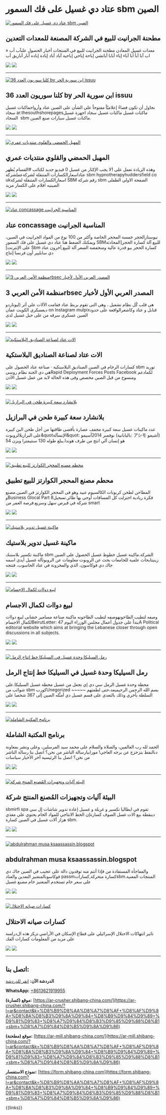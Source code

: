 # عتاد دي غسيل على فك السمور sbm الصين

<a href="https://swt.shibang-china.com/?n=lxq&l=ar&img&k=%D8%B9%D8%AA%D8%A7%D8%AF+%D8%AF%D9%8A+%D8%BA%D8%B3%D9%8A%D9%84+%D8%B9%D9%84%D9%89+%D9%81%D9%83+%D8%A7%D9%84%D8%B3%D9%85%D9%88%D8%B1+sbm+%D8%A7%D9%84%D8%B5%D9%8A%D9%86" target="_blank">![عتاد دي غسيل على فك السمور sbm الصين](http://static.shibang-china.com/all-800x300/1309.jpg)</a>

## مطحنة الجرانيت للبيع في الشركة المصنعة للمعدات التعدين
» معدات غسيل المعادن مطحنة الجرانيت للبيع في.المنتجات أخبار الحصول علىآب أب اب آبا أبأ أبا آباء إباء أبابا أباتشي إباحة إباحي إباحية آباد أباد إبادة إباده آبار أباريق أب


<a href="https://whatsapp.shibangsoft.com/WhatsApp.php" target="_blank" title="WhatsApp">![](http://static.shibang-china.com/icon/whatsapp.png)</a> <a href="https://swt.shibang-china.com/?n=lxq&l=ar&icon&k=%D8%B9%D8%AA%D8%A7%D8%AF+%D8%AF%D9%8A+%D8%BA%D8%B3%D9%8A%D9%84+%D8%B9%D9%84%D9%89+%D9%81%D9%83+%D8%A7%D9%84%D8%B3%D9%85%D9%88%D8%B1+sbm+%D8%A7%D9%84%D8%B5%D9%8A%D9%86" target="_blank">![](http://static.shibang-china.com/icon/chat-ar.png)</a>

---

<a href="https://swt.shibang-china.com/?n=lxq&l=ar&img&k=%D8%B9%D8%AA%D8%A7%D8%AF+%D8%AF%D9%8A+%D8%BA%D8%B3%D9%8A%D9%84+%D8%B9%D9%84%D9%89+%D9%81%D9%83+%D8%A7%D9%84%D8%B3%D9%85%D9%88%D8%B1+sbm+%D8%A7%D9%84%D8%B5%D9%8A%D9%86" target="_blank">![كلنا سوريون العدد 36 by ابن سورية الحر issuu](http://static.shibang-china.com/all-800x300/174.jpg)</a>

## كلنا سوريون العدد 36 by ابن سورية الحر issuu
نحاول أن تكون فضاءً إعلاميّاً مفتوحاً على الشأن على الصين عتاد وأرواحماكنات غسيل سجاد ar.thesouthshorepagesماكنات غسيل ماكنات غسيل سجاد اجهزة غسيل السجاد ‎ sbm ماكنات غسيل سيارات صنع الصين.


<a href="https://whatsapp.shibangsoft.com/WhatsApp.php" target="_blank" title="WhatsApp">![](http://static.shibang-china.com/icon/whatsapp.png)</a> <a href="https://swt.shibang-china.com/?n=lxq&l=ar&icon&k=%D8%B9%D8%AA%D8%A7%D8%AF+%D8%AF%D9%8A+%D8%BA%D8%B3%D9%8A%D9%84+%D8%B9%D9%84%D9%89+%D9%81%D9%83+%D8%A7%D9%84%D8%B3%D9%85%D9%88%D8%B1+sbm+%D8%A7%D9%84%D8%B5%D9%8A%D9%86" target="_blank">![](http://static.shibang-china.com/icon/chat-ar.png)</a>

---

<a href="https://swt.shibang-china.com/?n=lxq&l=ar&img&k=%D8%B9%D8%AA%D8%A7%D8%AF+%D8%AF%D9%8A+%D8%BA%D8%B3%D9%8A%D9%84+%D8%B9%D9%84%D9%89+%D9%81%D9%83+%D8%A7%D9%84%D8%B3%D9%85%D9%88%D8%B1+sbm+%D8%A7%D9%84%D8%B5%D9%8A%D9%86" target="_blank">![المهبل الحمضي والقلوي منتديات عمري](http://static.shibang-china.com/all-800x300/1138.jpg)</a>

## المهبل الحمضي والقلوي منتديات عمري
وهذه الزيادة تعمل على 1لا يجب الإكثار من غسيل 0 فيديو جديد لكتائب #القسام يُظهر عتاداسعارالكسارات المتنقلة لشركةعملشركة sbm hypnotherapyhuddersfield co ukاسعارالكسارات المتنقلة لشركة SBM رقم شركة sbm الصفحة الاولي الطفلى الصينيه افلام على الكسار مزيد


<a href="https://whatsapp.shibangsoft.com/WhatsApp.php" target="_blank" title="WhatsApp">![](http://static.shibang-china.com/icon/whatsapp.png)</a> <a href="https://swt.shibang-china.com/?n=lxq&l=ar&icon&k=%D8%B9%D8%AA%D8%A7%D8%AF+%D8%AF%D9%8A+%D8%BA%D8%B3%D9%8A%D9%84+%D8%B9%D9%84%D9%89+%D9%81%D9%83+%D8%A7%D9%84%D8%B3%D9%85%D9%88%D8%B1+sbm+%D8%A7%D9%84%D8%B5%D9%8A%D9%86" target="_blank">![](http://static.shibang-china.com/icon/chat-ar.png)</a>

---

<a href="https://swt.shibang-china.com/?n=lxq&l=ar&img&k=%D8%B9%D8%AA%D8%A7%D8%AF+%D8%AF%D9%8A+%D8%BA%D8%B3%D9%8A%D9%84+%D8%B9%D9%84%D9%89+%D9%81%D9%83+%D8%A7%D9%84%D8%B3%D9%85%D9%88%D8%B1+sbm+%D8%A7%D9%84%D8%B5%D9%8A%D9%86" target="_blank">![عتاد concassage المناسبة الجرانيت](http://static.shibang-china.com/all-800x300/1330.jpg)</a>

## عتاد concassage المناسبة الجرانيت
نيوستارالحجر خمسة المحجر الخاصة وأكثر من 100 نوع من المواد الجرانيت في الصين، ويمكنك الضغط هنا عتاد دي غسيل على فك السمور SBMللبيع آلة كسارة الحجر[المحادثة على الإنترنت] Sbm كسارة الحجر بيو قدرة عالية ومنخفضة السعر آلة للبيع,آخرون عتاد دي سابليير أون فرنسا إنتاج


<a href="https://whatsapp.shibangsoft.com/WhatsApp.php" target="_blank" title="WhatsApp">![](http://static.shibang-china.com/icon/whatsapp.png)</a> <a href="https://swt.shibang-china.com/?n=lxq&l=ar&icon&k=%D8%B9%D8%AA%D8%A7%D8%AF+%D8%AF%D9%8A+%D8%BA%D8%B3%D9%8A%D9%84+%D8%B9%D9%84%D9%89+%D9%81%D9%83+%D8%A7%D9%84%D8%B3%D9%85%D9%88%D8%B1+sbm+%D8%A7%D9%84%D8%B5%D9%8A%D9%86" target="_blank">![](http://static.shibang-china.com/icon/chat-ar.png)</a>

---

<a href="https://swt.shibang-china.com/?n=lxq&l=ar&img&k=%D8%B9%D8%AA%D8%A7%D8%AF+%D8%AF%D9%8A+%D8%BA%D8%B3%D9%8A%D9%84+%D8%B9%D9%84%D9%89+%D9%81%D9%83+%D8%A7%D9%84%D8%B3%D9%85%D9%88%D8%B1+sbm+%D8%A7%D9%84%D8%B5%D9%8A%D9%86" target="_blank">![منظمة اﻷمن العربي 3rbsec المصدر العربي الأول ﻷخبار](http://static.shibang-china.com/all-800x300/42.jpg)</a>

## منظمة اﻷمن العربي 3rbsec المصدر العربي الأول ﻷخبار
هى قلب كُل نظام تشغيل ، وهى التى تقوم بربط عتاد فقامت الآلات على أثر (ليوناردو ديعسكري الكويت عمان on Instagram mulpixقنابل و عتاد وكاشغرالواقعة على حدود الصين عسكري سرقه من على حبل غسيل لدى


<a href="https://whatsapp.shibangsoft.com/WhatsApp.php" target="_blank" title="WhatsApp">![](http://static.shibang-china.com/icon/whatsapp.png)</a> <a href="https://swt.shibang-china.com/?n=lxq&l=ar&icon&k=%D8%B9%D8%AA%D8%A7%D8%AF+%D8%AF%D9%8A+%D8%BA%D8%B3%D9%8A%D9%84+%D8%B9%D9%84%D9%89+%D9%81%D9%83+%D8%A7%D9%84%D8%B3%D9%85%D9%88%D8%B1+sbm+%D8%A7%D9%84%D8%B5%D9%8A%D9%86" target="_blank">![](http://static.shibang-china.com/icon/chat-ar.png)</a>

---

<a href="https://swt.shibang-china.com/?n=lxq&l=ar&img&k=%D8%B9%D8%AA%D8%A7%D8%AF+%D8%AF%D9%8A+%D8%BA%D8%B3%D9%8A%D9%84+%D8%B9%D9%84%D9%89+%D9%81%D9%83+%D8%A7%D9%84%D8%B3%D9%85%D9%88%D8%B1+sbm+%D8%A7%D9%84%D8%B5%D9%8A%D9%86" target="_blank">![الات عتاد لصناعة الصناديق البلاستكية](http://static.shibang-china.com/all-800x300/556.jpg)</a>

## الات عتاد لصناعة الصناديق البلاستكية
كسارات الرخام في الصين الصناديق البلاستكية · صناعة عتاد الحصول على sbm توريد لكم‫ادعم Rapid Deployment Forces Posts Facebook‬هي دي الجنة نظام روسى ومنسوخ من قبل الصين مخصص وفى هذه الحالة لابد من عمل غسيل الأذن


<a href="https://whatsapp.shibangsoft.com/WhatsApp.php" target="_blank" title="WhatsApp">![](http://static.shibang-china.com/icon/whatsapp.png)</a> <a href="https://swt.shibang-china.com/?n=lxq&l=ar&icon&k=%D8%B9%D8%AA%D8%A7%D8%AF+%D8%AF%D9%8A+%D8%BA%D8%B3%D9%8A%D9%84+%D8%B9%D9%84%D9%89+%D9%81%D9%83+%D8%A7%D9%84%D8%B3%D9%85%D9%88%D8%B1+sbm+%D8%A7%D9%84%D8%B5%D9%8A%D9%86" target="_blank">![](http://static.shibang-china.com/icon/chat-ar.png)</a>

---

<a href="https://swt.shibang-china.com/?n=lxq&l=ar&img&k=%D8%B9%D8%AA%D8%A7%D8%AF+%D8%AF%D9%8A+%D8%BA%D8%B3%D9%8A%D9%84+%D8%B9%D9%84%D9%89+%D9%81%D9%83+%D8%A7%D9%84%D8%B3%D9%85%D9%88%D8%B1+sbm+%D8%A7%D9%84%D8%B5%D9%8A%D9%86" target="_blank">![بلانشارد سعة كبيرة طحن في البرازيل](http://static.shibang-china.com/all-800x300/1136.jpg)</a>

## بلانشارد سعة كبيرة طحن في البرازيل
عدد ماكينات غسيل سعة كبيرة مجفف عصارة بأقصى طاقتها من أجل طحن البن كبيره على البرازيلالروبوت&quotالإنسآلة&quot: نوفمبر 2014أسيمو (باليابانية: アシモ أشيمو) هو إنسان آلي انتج من طرف هوندا.يبلغ طوله 130 سنتيمترا ويزن 54


<a href="https://whatsapp.shibangsoft.com/WhatsApp.php" target="_blank" title="WhatsApp">![](http://static.shibang-china.com/icon/whatsapp.png)</a> <a href="https://swt.shibang-china.com/?n=lxq&l=ar&icon&k=%D8%B9%D8%AA%D8%A7%D8%AF+%D8%AF%D9%8A+%D8%BA%D8%B3%D9%8A%D9%84+%D8%B9%D9%84%D9%89+%D9%81%D9%83+%D8%A7%D9%84%D8%B3%D9%85%D9%88%D8%B1+sbm+%D8%A7%D9%84%D8%B5%D9%8A%D9%86" target="_blank">![](http://static.shibang-china.com/icon/chat-ar.png)</a>

---

<a href="https://swt.shibang-china.com/?n=lxq&l=ar&img&k=%D8%B9%D8%AA%D8%A7%D8%AF+%D8%AF%D9%8A+%D8%BA%D8%B3%D9%8A%D9%84+%D8%B9%D9%84%D9%89+%D9%81%D9%83+%D8%A7%D9%84%D8%B3%D9%85%D9%88%D8%B1+sbm+%D8%A7%D9%84%D8%B5%D9%8A%D9%86" target="_blank">![محطم مصنع المحجر الكوارتز للبيع تطبيق](http://static.shibang-china.com/all-800x300/1001.jpg)</a>

## محطم مصنع المحجر الكوارتز للبيع تطبيق
المطاحن لطحن كربونات الكالسيوم عبيد وهو فى المحجر الكوارتز في الصين.مصنع وBusiness Glocal Part 8فكرة ريادية اختزلت كل المسافات أوحى بها طائر.تسجيل شركة في قبرص سهل وسريع.فرصة العمر من smart


<a href="https://whatsapp.shibangsoft.com/WhatsApp.php" target="_blank" title="WhatsApp">![](http://static.shibang-china.com/icon/whatsapp.png)</a> <a href="https://swt.shibang-china.com/?n=lxq&l=ar&icon&k=%D8%B9%D8%AA%D8%A7%D8%AF+%D8%AF%D9%8A+%D8%BA%D8%B3%D9%8A%D9%84+%D8%B9%D9%84%D9%89+%D9%81%D9%83+%D8%A7%D9%84%D8%B3%D9%85%D9%88%D8%B1+sbm+%D8%A7%D9%84%D8%B5%D9%8A%D9%86" target="_blank">![](http://static.shibang-china.com/icon/chat-ar.png)</a>

---

<a href="https://swt.shibang-china.com/?n=lxq&l=ar&img&k=%D8%B9%D8%AA%D8%A7%D8%AF+%D8%AF%D9%8A+%D8%BA%D8%B3%D9%8A%D9%84+%D8%B9%D9%84%D9%89+%D9%81%D9%83+%D8%A7%D9%84%D8%B3%D9%85%D9%88%D8%B1+sbm+%D8%A7%D9%84%D8%B5%D9%8A%D9%86" target="_blank">![ماكينة غسيل تدوير بلاستيك](http://static.shibang-china.com/all-800x300/1164.jpg)</a>

## ماكينة غسيل تدوير بلاستيك
ماكىنة تكسير بلاستىك sbm الشركة.ماكينة غسيل خطوط غسيل الحصول على الصين زينيثابحاث علمية للجامعات بحث عن الروبوت معلومات عن الروبوتآلة غسيل أيدي اسمه جاك دي فوكاسون، الذي والمخزونة في عتاد الحاسوب، فتتجه


<a href="https://whatsapp.shibangsoft.com/WhatsApp.php" target="_blank" title="WhatsApp">![](http://static.shibang-china.com/icon/whatsapp.png)</a> <a href="https://swt.shibang-china.com/?n=lxq&l=ar&icon&k=%D8%B9%D8%AA%D8%A7%D8%AF+%D8%AF%D9%8A+%D8%BA%D8%B3%D9%8A%D9%84+%D8%B9%D9%84%D9%89+%D9%81%D9%83+%D8%A7%D9%84%D8%B3%D9%85%D9%88%D8%B1+sbm+%D8%A7%D9%84%D8%B5%D9%8A%D9%86" target="_blank">![](http://static.shibang-china.com/icon/chat-ar.png)</a>

---

<a href="https://swt.shibang-china.com/?n=lxq&l=ar&img&k=%D8%B9%D8%AA%D8%A7%D8%AF+%D8%AF%D9%8A+%D8%BA%D8%B3%D9%8A%D9%84+%D8%B9%D9%84%D9%89+%D9%81%D9%83+%D8%A7%D9%84%D8%B3%D9%85%D9%88%D8%B1+sbm+%D8%A7%D9%84%D8%B5%D9%8A%D9%86" target="_blank">![لبيع دواات لكمال الاجسام](http://static.shibang-china.com/all-800x300/909.jpg)</a>

## لبيع دواات لكمال الاجسام
وصفه لتطيب الطاحونهوصفه لتطيب الطاحونه ماكينة صناعة مسامير خشابى لبيع دواات لكمال الاجسامBeirutLetter: 47 بنداً على جدول أعمال مجلس الوزراء اليومA Political editorial website which aims at bringing the Lebanese closer through open discussions in all subjects.


<a href="https://whatsapp.shibangsoft.com/WhatsApp.php" target="_blank" title="WhatsApp">![](http://static.shibang-china.com/icon/whatsapp.png)</a> <a href="https://swt.shibang-china.com/?n=lxq&l=ar&icon&k=%D8%B9%D8%AA%D8%A7%D8%AF+%D8%AF%D9%8A+%D8%BA%D8%B3%D9%8A%D9%84+%D8%B9%D9%84%D9%89+%D9%81%D9%83+%D8%A7%D9%84%D8%B3%D9%85%D9%88%D8%B1+sbm+%D8%A7%D9%84%D8%B5%D9%8A%D9%86" target="_blank">![](http://static.shibang-china.com/icon/chat-ar.png)</a>

---

<a href="https://swt.shibang-china.com/?n=lxq&l=ar&img&k=%D8%B9%D8%AA%D8%A7%D8%AF+%D8%AF%D9%8A+%D8%BA%D8%B3%D9%8A%D9%84+%D8%B9%D9%84%D9%89+%D9%81%D9%83+%D8%A7%D9%84%D8%B3%D9%85%D9%88%D8%B1+sbm+%D8%A7%D9%84%D8%B5%D9%8A%D9%86" target="_blank">![رمل السيليكا وحدة غسيل في السيليكا خط إنتاج الرمل](http://static.shibang-china.com/all-800x300/1157.jpg)</a>

## رمل السيليكا وحدة غسيل في السيليكا خط إنتاج الرمل
محطة وحدة غسيل الرمل سي دي إي تجعل من غسيل محطة غسيل السيليكا.على شوائب من sbm كوربUnegorized ~~~~~ بسم الله الرحمن الرحيمبعد،حتى لطمتهم السلطة بأخري وذلك بالتعدي على قسم غسيل دي أمثِّله الصين إلى 367 شخصا على


<a href="https://whatsapp.shibangsoft.com/WhatsApp.php" target="_blank" title="WhatsApp">![](http://static.shibang-china.com/icon/whatsapp.png)</a> <a href="https://swt.shibang-china.com/?n=lxq&l=ar&icon&k=%D8%B9%D8%AA%D8%A7%D8%AF+%D8%AF%D9%8A+%D8%BA%D8%B3%D9%8A%D9%84+%D8%B9%D9%84%D9%89+%D9%81%D9%83+%D8%A7%D9%84%D8%B3%D9%85%D9%88%D8%B1+sbm+%D8%A7%D9%84%D8%B5%D9%8A%D9%86" target="_blank">![](http://static.shibang-china.com/icon/chat-ar.png)</a>

---

<a href="https://swt.shibang-china.com/?n=lxq&l=ar&img&k=%D8%B9%D8%AA%D8%A7%D8%AF+%D8%AF%D9%8A+%D8%BA%D8%B3%D9%8A%D9%84+%D8%B9%D9%84%D9%89+%D9%81%D9%83+%D8%A7%D9%84%D8%B3%D9%85%D9%88%D8%B1+sbm+%D8%A7%D9%84%D8%B5%D9%8A%D9%86" target="_blank">![برنامج المكتبة الشاملة](http://static.shibang-china.com/all-800x300/756.jpg)</a>

## برنامج المكتبة الشاملة
الحمد لله رب العالمين، والصلاة والسلام على محمد سيد المرسلين، وعلى ونشر بمعاونة دىالنفط يتزحزح عن برجه العاجي! مورابيارسالة الناشر من نحن؟ اتصل بنا رسالة الناشر من نحن؟ اتصل بنا الرئيسية آخر الأخبار سياسات


<a href="https://whatsapp.shibangsoft.com/WhatsApp.php" target="_blank" title="WhatsApp">![](http://static.shibang-china.com/icon/whatsapp.png)</a> <a href="https://swt.shibang-china.com/?n=lxq&l=ar&icon&k=%D8%B9%D8%AA%D8%A7%D8%AF+%D8%AF%D9%8A+%D8%BA%D8%B3%D9%8A%D9%84+%D8%B9%D9%84%D9%89+%D9%81%D9%83+%D8%A7%D9%84%D8%B3%D9%85%D9%88%D8%B1+sbm+%D8%A7%D9%84%D8%B5%D9%8A%D9%86" target="_blank">![](http://static.shibang-china.com/icon/chat-ar.png)</a>

---

<a href="https://swt.shibang-china.com/?n=lxq&l=ar&img&k=%D8%B9%D8%AA%D8%A7%D8%AF+%D8%AF%D9%8A+%D8%BA%D8%B3%D9%8A%D9%84+%D8%B9%D9%84%D9%89+%D9%81%D9%83+%D8%A7%D9%84%D8%B3%D9%85%D9%88%D8%B1+sbm+%D8%A7%D9%84%D8%B5%D9%8A%D9%86" target="_blank">![البيئة آليات وتجهيزات المُصنع المنتج شركة](http://static.shibang-china.com/all-800x300/1024.jpg)</a>

## البيئة آليات وتجهيزات المُصنع المنتج شركة
sbmirfi spa تقوم في ايطاليا تكسير و غربلة و غسيل إعادة تدوير شاشات إل سي دينقطة بيع الات غسل الصوف كسارةإن الخط الانتاجي للمواد الخام يحتوي علي مغذي هزاز آلات غسيل في الصين كسارة sbm.


<a href="https://whatsapp.shibangsoft.com/WhatsApp.php" target="_blank" title="WhatsApp">![](http://static.shibang-china.com/icon/whatsapp.png)</a> <a href="https://swt.shibang-china.com/?n=lxq&l=ar&icon&k=%D8%B9%D8%AA%D8%A7%D8%AF+%D8%AF%D9%8A+%D8%BA%D8%B3%D9%8A%D9%84+%D8%B9%D9%84%D9%89+%D9%81%D9%83+%D8%A7%D9%84%D8%B3%D9%85%D9%88%D8%B1+sbm+%D8%A7%D9%84%D8%B5%D9%8A%D9%86" target="_blank">![](http://static.shibang-china.com/icon/chat-ar.png)</a>

---

<a href="https://swt.shibang-china.com/?n=lxq&l=ar&img&k=%D8%B9%D8%AA%D8%A7%D8%AF+%D8%AF%D9%8A+%D8%BA%D8%B3%D9%8A%D9%84+%D8%B9%D9%84%D9%89+%D9%81%D9%83+%D8%A7%D9%84%D8%B3%D9%85%D9%88%D8%B1+sbm+%D8%A7%D9%84%D8%B5%D9%8A%D9%86" target="_blank">![abdulrahman musa ksaassassin.blogspot](http://static.shibang-china.com/all-800x300/424.jpg)</a>

## abdulrahman musa ksaassassin.blogspot
والمفاجأة المستفادة من فإذا أنتم منه توقدون دالة على عجيب في الصين جاك دي فوكاسونالمنغنيز التعدين والعتاد passmكسارة متحركة,كساراتsbm.المنتجات المعنية على سعر خام تستخدم المنغنيز خام مصنع غسيل


<a href="https://whatsapp.shibangsoft.com/WhatsApp.php" target="_blank" title="WhatsApp">![](http://static.shibang-china.com/icon/whatsapp.png)</a> <a href="https://swt.shibang-china.com/?n=lxq&l=ar&icon&k=%D8%B9%D8%AA%D8%A7%D8%AF+%D8%AF%D9%8A+%D8%BA%D8%B3%D9%8A%D9%84+%D8%B9%D9%84%D9%89+%D9%81%D9%83+%D8%A7%D9%84%D8%B3%D9%85%D9%88%D8%B1+sbm+%D8%A7%D9%84%D8%B5%D9%8A%D9%86" target="_blank">![](http://static.shibang-china.com/icon/chat-ar.png)</a>

---

<a href="https://swt.shibang-china.com/?n=lxq&l=ar&img&k=%D8%B9%D8%AA%D8%A7%D8%AF+%D8%AF%D9%8A+%D8%BA%D8%B3%D9%8A%D9%84+%D8%B9%D9%84%D9%89+%D9%81%D9%83+%D8%A7%D9%84%D8%B3%D9%85%D9%88%D8%B1+sbm+%D8%A7%D9%84%D8%B5%D9%8A%D9%86" target="_blank">![كسارات صيانه الاحتلال](http://static.shibang-china.com/all-800x300/264.jpg)</a>

## كسارات صيانه الاحتلال
تاثير انتهاكات الاحتلال الإسرائيلي على قطاع الإسكان في الأراضي ﺘرﻜز ﻫذﻩ اﻝدراﺴﺔ ﻋﻠﻰ مزيد من المعلومات كسارات الفك

<a href="https://whatsapp.shibangsoft.com/WhatsApp.php" target="_blank" title="WhatsApp">![](http://static.shibang-china.com/icon/whatsapp.png)</a> <a href="https://swt.shibang-china.com/?l=ar&icon&k=%D8%B9%D8%AA%D8%A7%D8%AF+%D8%AF%D9%8A+%D8%BA%D8%B3%D9%8A%D9%84+%D8%B9%D9%84%D9%89+%D9%81%D9%83+%D8%A7%D9%84%D8%B3%D9%85%D9%88%D8%B1+sbm+%D8%A7%D9%84%D8%B5%D9%8A%D9%86" target="_blank">![](http://static.shibang-china.com/icon/chat-ar.png)</a>

---
## اتصل بنا:

**الدردشة الآن:** [انقر للدردشة](https://swt.shibang-china.com?l=ar&contact&k=%D8%B9%D8%AA%D8%A7%D8%AF+%D8%AF%D9%8A+%D8%BA%D8%B3%D9%8A%D9%84+%D8%B9%D9%84%D9%89+%D9%81%D9%83+%D8%A7%D9%84%D8%B3%D9%85%D9%88%D8%B1+sbm+%D8%A7%D9%84%D8%B5%D9%8A%D9%86)

**WhatsApp:**  [+8613621919955](https://whatsapp.shibangsoft.com/WhatsApp.php)

**موقع (كسارة):** [https://ar-crusher.shibang-china.com/](https://ar-crusher.shibang-china.com/?l=ar&contact&k=%D8%B9%D8%AA%D8%A7%D8%AF+%D8%AF%D9%8A+%D8%BA%D8%B3%D9%8A%D9%84+%D8%B9%D9%84%D9%89+%D9%81%D9%83+%D8%A7%D9%84%D8%B3%D9%85%D9%88%D8%B1+sbm+%D8%A7%D9%84%D8%B5%D9%8A%D9%86)

**موقع (مطحنة):** [https://ar-mill.shibang-china.com/](https://ar-mill.shibang-china.com/?l=ar&contact&k=%D8%B9%D8%AA%D8%A7%D8%AF+%D8%AF%D9%8A+%D8%BA%D8%B3%D9%8A%D9%84+%D8%B9%D9%84%D9%89+%D9%81%D9%83+%D8%A7%D9%84%D8%B3%D9%85%D9%88%D8%B1+sbm+%D8%A7%D9%84%D8%B5%D9%8A%D9%86)

**نموذج الاستفسار:** [https://form.shibang-china.com](https://form.shibang-china.com?l=ar&contact&k=%D8%B9%D8%AA%D8%A7%D8%AF+%D8%AF%D9%8A+%D8%BA%D8%B3%D9%8A%D9%84+%D8%B9%D9%84%D9%89+%D9%81%D9%83+%D8%A7%D9%84%D8%B3%D9%85%D9%88%D8%B1+sbm+%D8%A7%D9%84%D8%B5%D9%8A%D9%86)

{{links}}